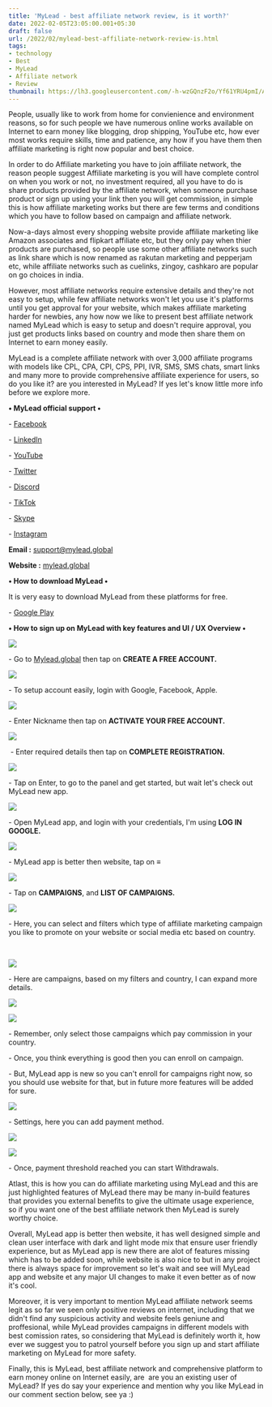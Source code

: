```yaml
---
title: 'MyLead - best affiliate network review, is it worth?'
date: 2022-02-05T23:05:00.001+05:30
draft: false
url: /2022/02/mylead-best-affiliate-network-review-is.html
tags: 
- technology
- Best
- MyLead
- Affiliate network
- Review
thumbnail: https://lh3.googleusercontent.com/-h-wzGQnzF2o/Yf61YRU4pmI/AAAAAAAAJC0/iKb0maa2k7cVj0RQ6HYNBra0_scHIw__ACNcBGAsYHQ/s1600/1644082526299843-0.png
---
```


  

People, usually like to work from home for convienience and environment reasons, so for such people we have numerous online works available on Internet to earn money like blogging, drop shipping, YouTube etc, how ever most works require skills, time and patience, any how if you have them then affiliate marketing is right now popular and best choice.

  

In order to do Affiliate marketing you have to join affiliate network, the reason people suggest Affiliate marketing is you will have complete control on when you work or not, no investment required, all you have to do is share products provided by the affiliate network, when someone purchase product or sign up using your link then you will get commission, in simple this is how affiliate marketing works but there are few terms and conditions which you have to follow based on campaign and affiliate network.

  

Now-a-days almost every shopping website provide affiliate marketing like Amazon associates and flipkart affiliate etc, but they only pay when thier products are purchased, so people use some other affiliate networks such as link share which is now renamed as rakutan marketing and pepperjam etc, while affiliate networks such as cuelinks, zingoy, cashkaro are popular on go choices in india.

  

However, most affiliate networks require extensive details and they're not easy to setup, while few affiliate networks won't let you use it's platforms until you get approval for your website, which makes affiliate marketing harder for newbies, any how now we like to present best affiliate network named MyLead which is easy to setup and doesn't require approval, you just get products links based on country and mode then share them on Internet to earn money easily.

  

MyLead is a complete affiliate network with over 3,000 affiliate programs with models like CPL, CPA, CPI, CPS, PPI, IVR, SMS, SMS chats, smart links and many more to provide comprehensive affiliate experience for users, so do you like it? are you interested in MyLead? If yes let's know little more info before we explore more.

  

**• MyLead official support •**

\- [Facebook](https://www.facebook.com/global.mylead)

\- [LinkedIn](https://www.linkedin.com/company/18089425/)

\- [YouTube](https://www.youtube.com/channel/UCKvvql0zNwxZSqkEOh2ghVg)

\- [Twitter](https://twitter.com/MyleadGlobal)

\- [Discord](https://discord.gg/v5WJFDy)

\- [TikTok](https://www.tiktok.com/@mylead_global)

\- [Skype](skype:live:tomaszkamilgoldyn?chat)

\- [Instagram](https://www.instagram.com/mylead_global/) 

  

**Email :** [support@mylead.global](mailto:support@mylead.global)

**Website :** [mylead.global](http://mylead.global)

**• How to download MyLead •**

It is very easy to download MyLead from these platforms for free.

  

\- [Google Play](https://play.google.com/store/apps/details?id=pl.mylead.app)

**• How to sign up on MyLead with key features and UI / UX Overview •**

 **![](https://lh3.googleusercontent.com/-rpGQiYEXpNU/Yf61XN5P61I/AAAAAAAAJCw/A0PBGWeTIE8TTvX4xmWtlyHpjoRL6un8gCNcBGAsYHQ/s1600/1644082521840601-1.png)** 

\- Go to [Mylead.global](http://Mylead.global) then tap on **CREATE A FREE ACCOUNT.**

 **![](https://lh3.googleusercontent.com/-9kVF7f6J0j0/Yf61WN6tMgI/AAAAAAAAJCs/oj4lcPcpFBEOjgI6OptTCvdXuT9o54FVQCNcBGAsYHQ/s1600/1644082517364068-2.png)** 

\- To setup account easily, login with Google, Facebook, Apple.

  

 ![](https://lh3.googleusercontent.com/-ICTFapsF3uM/Yf61Uw0K_jI/AAAAAAAAJCo/m8_mMqeJXjIIvBfZzR25QWyfK0QoqDo7QCNcBGAsYHQ/s1600/1644082512915607-3.png) 

  

\- Enter Nickname then tap on **ACTIVATE YOUR FREE ACCOUNT.**

 **![](https://lh3.googleusercontent.com/-8sD0F8462e8/Yf61T_tKqeI/AAAAAAAAJCk/cFlVg5LqXLMTuKKSx6LxsHrM8Vs_b2WUwCNcBGAsYHQ/s1600/1644082508875577-4.png)** 

 - Enter required details then tap on **COMPLETE REGISTRATION.**

 **![](https://lh3.googleusercontent.com/-NQ7KKVjYHdo/Yf61S7wgCiI/AAAAAAAAJCg/7gFSbWvAZXc1l3TUiXSKiHn-TzvCcQwXQCNcBGAsYHQ/s1600/1644082504388552-5.png)** 

\- Tap on Enter, to go to the panel and get started, but wait let's check out MyLead new app.

  

 ![](https://lh3.googleusercontent.com/-9eaZ2vcqh4c/Yf61R-euI9I/AAAAAAAAJCc/KD-tD9R2DRgF2lY2X1b_CIGtObdVsIl8QCNcBGAsYHQ/s1600/1644082500225561-6.png) 

  

\- Open MyLead app, and login with your credentials, I'm using **LOG IN GOOGLE.**

 **![](https://lh3.googleusercontent.com/-uigNI8KMmTY/Yf61Qp9AkTI/AAAAAAAAJCY/WfFyUDH4rI0HhpHyNQaUOUJuvUITIVCLwCNcBGAsYHQ/s1600/1644082495850353-7.png)** 

\- MyLead app is better then website, tap on **≡**

 **![](https://lh3.googleusercontent.com/-JlMDzUTJtPA/Yf61PqlBbZI/AAAAAAAAJCU/laWSYRcHors8A1AtPOxQEeBRUTIry7WZgCNcBGAsYHQ/s1600/1644082491369934-8.png)** 

\- Tap on **CAMPAIGNS**, and **LIST OF CAMPAIGNS.**

 **![](https://lh3.googleusercontent.com/-ZQYJkCPdnCc/Yf61OaCN7II/AAAAAAAAJCQ/froy_MxGJsA0IzBXmDsBMk-5ojprEpzeACNcBGAsYHQ/s1600/1644082486841332-9.png)** 

\- Here, you can select and filters which type of affiliate marketing campaign you like to promote on your website or social media etc based on country.

  

 

 ![](https://lh3.googleusercontent.com/-USEmADlnfLY/Yf61NfBRUBI/AAAAAAAAJCM/ggtDthdbHe4L7etwtVvnTIET-N6UShaxwCNcBGAsYHQ/s1600/1644082481777305-10.png) 

  

\- Here are campaigns, based on my filters and country, I can expand more details.

  

 ![](https://lh3.googleusercontent.com/-oTq9njUVl_E/Yf61MPMncaI/AAAAAAAAJCI/_riyvP6GJrwvJl9nxY8KxYs0oz7fgm66gCNcBGAsYHQ/s1600/1644082477007139-11.png) 

 ![](https://lh3.googleusercontent.com/-N-CbsXyRc4A/Yf61K-oTY0I/AAAAAAAAJCE/bvfwmL3ArWYvuTlkY-aDGA41TZzxHlMkQCNcBGAsYHQ/s1600/1644082472583121-12.png) 

  

\- Remember, only select those campaigns which pay commission in your country.

  

\- Once, you think everything is good then you can enroll on campaign.

  

\- But, MyLead app is new so you can't enroll for campaigns right now, so you should use website for that, but in future more features will be added for sure.

  

 ![](https://lh3.googleusercontent.com/-dWVeyILtx2A/Yf61JsjxNmI/AAAAAAAAJCA/xOEge7lYhJ4YuKf52ZPZNSvNhHEMHoFEQCNcBGAsYHQ/s1600/1644082467751612-13.png) 

  

\- Settings, here you can add payment method.

  

 ![](https://lh3.googleusercontent.com/-mcffN9ldESI/Yf61IVEorMI/AAAAAAAAJB8/JuzNfcnL5hYunWscLoVHlBzQ_KdBbwzqgCNcBGAsYHQ/s1600/1644082463003046-14.png) 

  

 ![](https://lh3.googleusercontent.com/-UqqFsrAIGO8/Yf61HcKZdYI/AAAAAAAAJB4/Lhbhex9Qu_cNncxBQyE_dZ6vrNcRwh4bgCNcBGAsYHQ/s1600/1644082427219261-15.png) 

  

\- Once, payment threshold reached you can start Withdrawals.  

  

Atlast, this is how you can do affiliate marketing using MyLead and this are just highlighted features of MyLead there may be many in-build features that provides you external benefits to give the ultimate usage experience, so if you want one of the best affiliate network then MyLead is surely worthy choice.

  

Overall, MyLead app is better then website, it has well designed simple and clean user interface with dark and light mode mix that ensure user friendly experience, but as MyLead app is new there are alot of features missing which has to be added soon, while website is also nice to but in any project there is always space for improvement so let's wait and see will MyLead app and website et any major UI changes to make it even better as of now it's cool.

  

Moreover, it is very important to mention MyLead affiliate network seems legit as so far we seen only positive reviews on internet, including that we didn't find any suspicious activity and website feels geniune and proffesional, while MyLead provides campaigns in different models with best comission rates, so considering that MyLead is definitely worth it, how ever we suggest you to patrol yourself before you sign up and start affiliate marketing on MyLead for more safety.

  

Finally, this is MyLead, best affiliate network and comprehensive platform to earn money online on Internet easily, are  are you an existing user of MyLead? If yes do say your experience and mention why you like MyLead in our comment section below, see ya :)